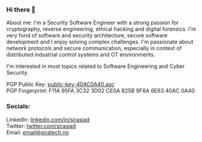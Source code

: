 ### Hi there 👋
About me: I'm a Security Software Engineer with a strong passion for cryptography, reverse engineering, ethical hacking and digital forensics. I'm very fond of software and security architecture, secure software development and I enjoy solving complex challenges. I'm passionate about network protocols and secure communication, especially in context of distributed industrial control systems and OT environments. 

I'm interested in most topics related to Software Engineering and Cyber Security. 

PGP Public Key: [public-key-40AC0A40.asc](public-key-40AC0A40.asc) <br>
PGP Fingerprint: F11A 95FA 3C32 3D02 CE0A 825B 9F8A 6E63 40AC 0A40

### Socials:
LinkedIn: [linkedin.com/in/sirasjad](https://linkedin.com/in/sirasjad) <br>
Twitter: [twitter.com/sirasjad](https://twitter.com/sirasjad) <br>
Email: email@siratech.no 
